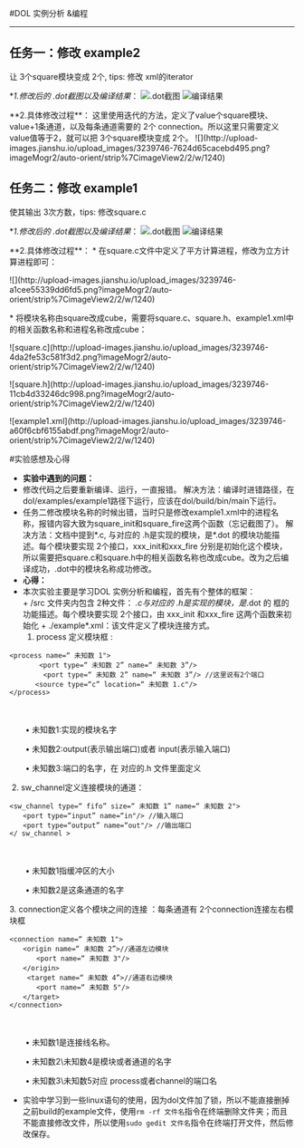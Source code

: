 #DOL 实例分析 &编程

---
## 任务一：修改 example2
让 3个square模块变成 2个, tips: 修改 xml的iterator

**1.修改后的 *.dot截图以及编译结果**：
![.dot截图](http://upload-images.jianshu.io/upload_images/3239746-1b1266406618bd9a.png?imageMogr2/auto-orient/strip%7CimageView2/2/w/1240)
![编译结果](http://upload-images.jianshu.io/upload_images/3239746-0f2d9c7e593ee1dc.png?imageMogr2/auto-orient/strip%7CimageView2/2/w/1240)
<p>**2.具体修改过程**：
这里使用迭代的方法，定义了value个square模块、value+1条通道，以及每条通道需要的 2个 connection。所以这里只需要定义value值等于2，就可以把 3个square模块变成 2个。
![](http://upload-images.jianshu.io/upload_images/3239746-7624d65cacebd495.png?imageMogr2/auto-orient/strip%7CimageView2/2/w/1240)

## 任务二：修改 example1 
使其输出 3次方数，tips: 修改square.c

**1.修改后的 *.dot截图以及编译结果**：
![.dot截图](http://upload-images.jianshu.io/upload_images/3239746-8de210257013ddf1.png?imageMogr2/auto-orient/strip%7CimageView2/2/w/1240)
![编译结果](http://upload-images.jianshu.io/upload_images/3239746-6367fe56c7abc3a5.png?imageMogr2/auto-orient/strip%7CimageView2/2/w/1240)
<p>**2.具体修改过程**：
*  在square.c文件中定义了平方计算进程，修改为立方计算进程即可：
<p> ![](http://upload-images.jianshu.io/upload_images/3239746-a1cee55339dd6fd5.png?imageMogr2/auto-orient/strip%7CimageView2/2/w/1240)
<p>* 将模块名称由square改成cube，需要将square.c、square.h、example1.xml中的相关函数名称和进程名称改成cube：
<p>![square.c](http://upload-images.jianshu.io/upload_images/3239746-4da2fe53c581f3d2.png?imageMogr2/auto-orient/strip%7CimageView2/2/w/1240)
<p>![square.h](http://upload-images.jianshu.io/upload_images/3239746-11cb4d33246dc998.png?imageMogr2/auto-orient/strip%7CimageView2/2/w/1240)
<p>![example1.xml](http://upload-images.jianshu.io/upload_images/3239746-a60f6cbf6155abdf.png?imageMogr2/auto-orient/strip%7CimageView2/2/w/1240)

#实验感想及心得
*  **实验中遇到的问题：**
  * 修改代码之后要重新编译、运行，一直报错。
解决方法：编译时进错路径，在dol/examples/example1路径下运行，应该在dol/build/bin/main下运行。
  * 任务二修改模块名称的时候出错，当时只是修改example1.xml中的进程名称，报错内容大致为square_init和square_fire这两个函数（忘记截图了）。
解决方法：文档中提到*.c, 与对应的 .h是实现的模块，是*.dot 的模块功能描述。每个模块要实现 2个接口，xxx_init和xxx_fire 分别是初始化这个模块，所以需要把square.c和square.h中的相关函数名称也改成cube。改为之后编译成功，.dot中的模块名称成功修改。
*  **心得：**
  *  本次实验主要是学习DOL 实例分析和编程，首先有个整体的框架：      
    +  /src 文件夹内包含 2种文件： *.c与对应的 .h是实现的模块，是*.dot 的 框的功能描述。每个模块要实现 2个接口，由 xxx_init 和xxx_fire 这两个函数来初始化
    + ./example*.xml：该文件定义了模块连接方式。
        1.  process 定义模块框 :
 ```
 <process name=“ 未知数 1">
     　　<port type=“ 未知数 2” name=“ 未知数 3”/>
      　　<port type=“ 未知数 2” name=“ 未知数 3”/> //这里说有2个端口
    　　<source type=“c” location=“ 未知数 1.c"/> 
</process> 
```
　　　<p>　　• 未知数1:实现的模块名字
　　　<p>　　• 未知数2:output(表示输出端口)或者 input(表示输入端口)
　　　<p>　　• 未知数3:端口的名字，在 对应的.h 文件里面定义
       <p> 2. sw_channel定义连接模块的通道：
```
<sw_channel type=“ fifo” size=“ 未知数 1” name=“ 未知数 2">
　　<port type=“input” name=“in"/> //输入端口
　　<port type=“output” name=“out"/> //输出端口
</ sw_channel >
```
　　　<p>　　• 未知数1指缓冲区的大小
　　　<p>　　• 未知数2是这条通道的名字
      <p>3. connection定义各个模块之间的连接 ：每条通道有 2个connection连接左右模块框
```
<connection name=“ 未知数 1">
　　<origin name=“ 未知数 2”>//通道左边模块
　　　　<port name=“ 未知数 3"/> 
　　</origin>
 　　<target name=“ 未知数 4”>//通道右边模块
　　　　<port name=“ 未知数 5"/> 
　　</target> 
</connection> 
```
　　　<p>　　• 未知数1是连接线名称。
　　　<p>　　• 未知数2\未知数4是模块或者通道的名字
　　　<p>　　• 未知数3\未知数5对应 process或者channel的端口名
  *  实验中学习到一些linux语句的使用，因为dol文件加了锁，所以不能直接删掉之前build的example文件，使用```rm -rf 文件名```指令在终端删除文件夹；而且不能直接修改文件，所以使用```sudo gedit 文件名```指令在终端打开文件，然后修改保存。
